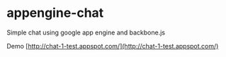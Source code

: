 appengine-chat
==============

Simple chat using google app engine and backbone.js

Demo [http://chat-1-test.appspot.com/](http://chat-1-test.appspot.com/)
